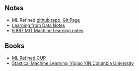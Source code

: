 <!-- ## Table for further studies 
* [Books](/books)
* [Posts](/posts.md)
* [ml study](/ml_study) -->
## Notes
* ML Refined [github repo](https://github.com/jermwatt/control-notes), [Git Page](https://jermwatt.github.io/machine_learning_refined/notes/6_Linear_twoclass_classification/6_4_Perceptron.html)
* [Learning from Data Notes](https://github.com/darshanime/notes/blob/master/learning_from_data.org)
* [6.867 MIT Machine Learning notes](/ml_study/books/6_867%20MIT%20Machine%20Learning%20notes.pdf)

## Books 
* [ML Refined CUP](/ml_study/books/Machine%20Learning%20Refined%20-%20Foundations%2C%20Algorithms%2C%20and%20Applications%20CUP%20(2020)%20%5BBorhani%2C%20Reza_%20Katsaggelos%2C%20Aggelos%20Konstantinos_%20Watt%2C%20Jeremy%5D.pdf)
* [Stastical Machine Learning, Yiqiao YIN Columbia University](/ml_study/books/statistical_machine_learning%20%5BYiqiao%20Yin%5D.pdf)